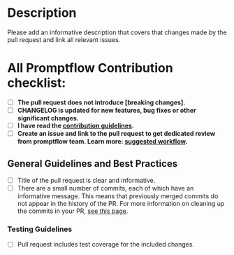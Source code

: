# Description

Please add an informative description that covers that changes made by the pull request and link all relevant issues.

# All Promptflow Contribution checklist:
- [ ] **The pull request does not introduce [breaking changes].**
- [ ] **CHANGELOG is updated for new features, bug fixes or other significant changes.**
- [ ] **I have read the [contribution guidelines](../CONTRIBUTING.md).**
- [ ] **Create an issue and link to the pull request to get dedicated review from promptflow team. Learn more: [suggested workflow](../CONTRIBUTING.md#suggested-workflow).**

## General Guidelines and Best Practices
- [ ] Title of the pull request is clear and informative.
- [ ] There are a small number of commits, each of which have an informative message. This means that previously merged commits do not appear in the history of the PR. For more information on cleaning up the commits in your PR, [see this page](https://github.com/Azure/azure-powershell/blob/master/documentation/development-docs/cleaning-up-commits.md).

### Testing Guidelines
- [ ] Pull request includes test coverage for the included changes.
